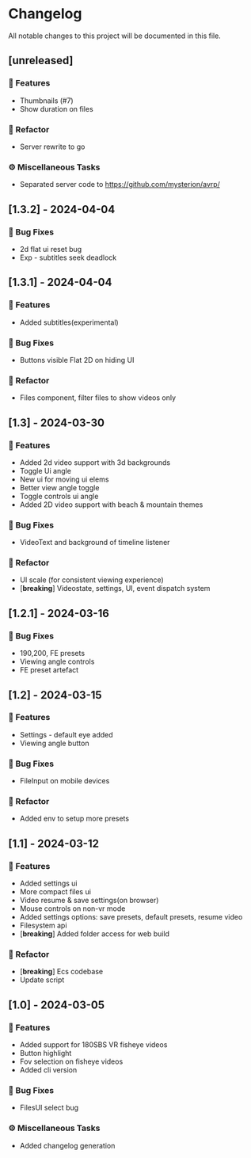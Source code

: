# Changelog

All notable changes to this project will be documented in this file.

## [unreleased]

### 🚀 Features

- Thumbnails (#7)
- Show duration on files

### 🚜 Refactor

- Server rewrite to go

### ⚙️ Miscellaneous Tasks

- Separated server code to https://github.com/mysterion/avrp/

## [1.3.2] - 2024-04-04

### 🐛 Bug Fixes

- 2d flat ui reset bug
- Exp - subtitles seek deadlock

## [1.3.1] - 2024-04-04

### 🚀 Features

- Added subtitles(experimental)

### 🐛 Bug Fixes

- Buttons visible Flat 2D on hiding UI

### 🚜 Refactor

- Files component, filter files to show videos only

## [1.3] - 2024-03-30

### 🚀 Features

- Added 2d video support with 3d backgrounds
- Toggle Ui angle
- New ui for moving ui elems
- Better view angle toggle
- Toggle controls ui angle
- Added 2D video support with beach & mountain themes

### 🐛 Bug Fixes

- VideoText and background of timeline listener

### 🚜 Refactor

- UI scale (for consistent viewing experience)
- [**breaking**] Videostate, settings, UI, event dispatch system

## [1.2.1] - 2024-03-16

### 🐛 Bug Fixes

- 190,200, FE presets
- Viewing angle controls
- FE preset artefact

## [1.2] - 2024-03-15

### 🚀 Features

- Settings - default eye added
- Viewing angle button

### 🐛 Bug Fixes

- FileInput on mobile devices

### 🚜 Refactor

- Added env to setup more presets

## [1.1] - 2024-03-12

### 🚀 Features

- Added settings ui
- More compact files ui
- Video resume & save settings(on browser)
- Mouse controls on non-vr mode
- Added settings options: save presets, default presets, resume video
- Filesystem api
- [**breaking**] Added folder access for web build

### 🚜 Refactor

- [**breaking**] Ecs codebase
- Update script

## [1.0] - 2024-03-05

### 🚀 Features

- Added support for 180SBS VR fisheye videos
- Button highlight
- Fov selection on fisheye videos
- Added cli version

### 🐛 Bug Fixes

- FilesUI select bug

### ⚙️ Miscellaneous Tasks

- Added changelog generation

<!-- generated by git-cliff -->
